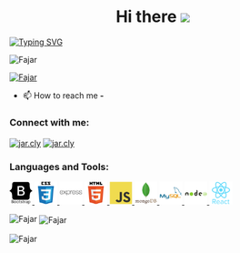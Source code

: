 <h1 align="center">Hi there <img src="https://raw.githubusercontent.com/FajarCly/FajarCly/main/Hi.gif" width="29px"></h1>

[![Typing SVG](https://readme-typing-svg.herokuapp.com?color=%2336BCF7&lines=I'm+Fajar;I'm+just+ordinary+human)](https://git.io/typing-svg)

<p align="left"> <img src="https://komarev.com/ghpvc/?username=FajarCly&label=Profile%20views&color=0e75b6&style=flat" alt="Fajar" /> </p>

<p align="left"> <a href="https://github.com/ryo-ma/github-profile-trophy"><img src="https://github-profile-trophy.vercel.app/?username=FajarCly" alt="Fajar" /></a> </p>

- 📫 How to reach me **-**

<h3 align="left">Connect with me:</h3>
<p align="left">
<a href="https://fb.com/jar.cly" target="blank"><img align="center" src="https://raw.githubusercontent.com/rahuldkjain/github-profile-readme-generator/master/src/images/icons/Social/facebook.svg" alt="jar.cly" height="30" width="40" /></a>
<a href="https://instagram.com/jar.cly" target="blank"><img align="center" src="https://raw.githubusercontent.com/rahuldkjain/github-profile-readme-generator/master/src/images/icons/Social/instagram.svg" alt="jar.cly" height="30" width="40" /></a>
</p>

<h3 align="left">Languages and Tools:</h3>
<p align="left"> <a href="https://getbootstrap.com" target="_blank" rel="noreferrer"> <img src="https://raw.githubusercontent.com/devicons/devicon/master/icons/bootstrap/bootstrap-plain-wordmark.svg" alt="bootstrap" width="40" height="40"/> </a> <a href="https://www.w3schools.com/css/" target="_blank" rel="noreferrer"> <img src="https://raw.githubusercontent.com/devicons/devicon/master/icons/css3/css3-original-wordmark.svg" alt="css3" width="40" height="40"/> </a> <a href="https://expressjs.com" target="_blank" rel="noreferrer"> <img src="https://raw.githubusercontent.com/devicons/devicon/master/icons/express/express-original-wordmark.svg" alt="express" width="40" height="40"/> </a> <a href="https://www.w3.org/html/" target="_blank" rel="noreferrer"> <img src="https://raw.githubusercontent.com/devicons/devicon/master/icons/html5/html5-original-wordmark.svg" alt="html5" width="40" height="40"/> </a> <a href="https://developer.mozilla.org/en-US/docs/Web/JavaScript" target="_blank" rel="noreferrer"> <img src="https://raw.githubusercontent.com/devicons/devicon/master/icons/javascript/javascript-original.svg" alt="javascript" width="40" height="40"/> </a> <a href="https://www.mongodb.com/" target="_blank" rel="noreferrer"> <img src="https://raw.githubusercontent.com/devicons/devicon/master/icons/mongodb/mongodb-original-wordmark.svg" alt="mongodb" width="40" height="40"/> </a> <a href="https://www.mysql.com/" target="_blank" rel="noreferrer"> <img src="https://raw.githubusercontent.com/devicons/devicon/master/icons/mysql/mysql-original-wordmark.svg" alt="mysql" width="40" height="40"/> </a> <a href="https://nodejs.org" target="_blank" rel="noreferrer"> <img src="https://raw.githubusercontent.com/devicons/devicon/master/icons/nodejs/nodejs-original-wordmark.svg" alt="nodejs" width="40" height="40"/> </a> <a href="https://reactjs.org/" target="_blank" rel="noreferrer"> <img src="https://raw.githubusercontent.com/devicons/devicon/master/icons/react/react-original-wordmark.svg" alt="react" width="40" height="40"/> </a> </p>

<p><img align="left" src="https://github-readme-stats.vercel.app/api/top-langs?username=FajarCly&show_icons=true&locale=en&layout=compact" alt="Fajar" /></p>

<p>&nbsp;<img align="center" src="https://github-readme-stats.vercel.app/api?username=FajarCly&show_icons=true&locale=en" alt="Fajar" /></p>

<p><img align="center" src="https://github-readme-streak-stats.herokuapp.com/?user=FajarCly&" alt="Fajar" /></p>
